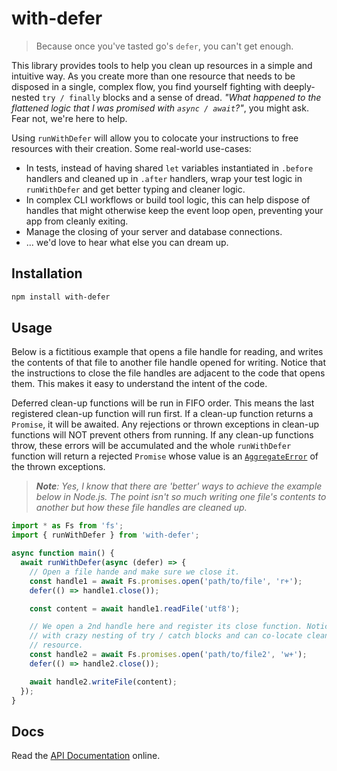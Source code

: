 # with-defer

> Because once you've tasted go's `defer`, you can't get enough.

This library provides tools to help you clean up resources in a simple and intuitive way. As you create more than one resource that needs to be disposed in a single, complex flow, you find yourself fighting with deeply-nested `try / finally` blocks and a sense of dread. _"What happened to the flattened logic that I was promised with `async / await`?"_, you might ask. Fear not, we're here to help.

Using `runWithDefer` will allow you to colocate your instructions to free resources with their creation. Some real-world use-cases:

- In tests, instead of having shared `let` variables instantiated in `.before` handlers and cleaned up in `.after` handlers, wrap your test logic in `runWithDefer` and get better typing and cleaner logic.
- In complex CLI workflows or build tool logic, this can help dispose of handles that might otherwise keep the event loop open, preventing your app from cleanly exiting.
- Manage the closing of your server and database connections.
- ... we'd love to hear what else you can dream up.

## Installation

```sh
npm install with-defer
```

## Usage

Below is a fictitious example that opens a file handle for reading, and writes the contents of that file to another file handle opened for writing. Notice that the instructions to close the file handles are adjacent to the code that opens them. This makes it easy to understand the intent of the code.

Deferred clean-up functions will be run in FIFO order. This means the last registered clean-up function will run first. If a clean-up function returns a `Promise`, it will be awaited. Any rejections or thrown exceptions in clean-up functions will NOT prevent others from running. If any clean-up functions throw, these errors will be accumulated and the whole `runWithDefer` function will return a rejected `Promise` whose value is an [`AggregateError`](https://developer.mozilla.org/en-US/docs/Web/JavaScript/Reference/Global_Objects/AggregateError) of the thrown exceptions.

> _**Note**: Yes, I know that there are 'better' ways to achieve the example below in Node.js. The point isn't so much writing one file's contents to another but how these file handles are cleaned up._

```js
import * as Fs from 'fs';
import { runWithDefer } from 'with-defer';

async function main() {
  await runWithDefer(async (defer) => {
    // Open a file hande and make sure we close it.
    const handle1 = await Fs.promises.open('path/to/file', 'r+');
    defer(() => handle1.close());

    const content = await handle1.readFile('utf8');

    // We open a 2nd handle here and register its close function. Notice we don't have to deal
    // with crazy nesting of try / catch blocks and can co-locate clean-up with obtaining the
    // resource.
    const handle2 = await Fs.promises.open('path/to/file2', 'w+');
    defer(() => handle2.close());

    await handle2.writeFile(content);
  });
}
```

## Docs

Read the [API Documentation](https://ggoodman.github.io/with-defer/) online.
